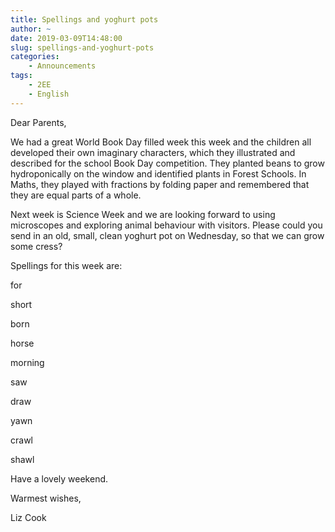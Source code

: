 ```yaml
---
title: Spellings and yoghurt pots
author: ~
date: 2019-03-09T14:48:00
slug: spellings-and-yoghurt-pots
categories:
    - Announcements
tags:
    - 2EE
    - English
---
```


Dear Parents,

We had a great World Book Day filled week this week and the children all developed their own imaginary characters, which they illustrated and described for the school Book Day competition.  They planted beans to grow hydroponically on the window and identified plants in Forest Schools.  In Maths, they played with fractions by folding paper and remembered that they are equal parts of a whole.

Next week is Science Week and we are looking forward to using microscopes and exploring animal behaviour with visitors.  Please could you send in an old, small, clean yoghurt pot on Wednesday, so that we can grow some cress?

Spellings for this week are:

for

short

born

horse

morning

saw

draw

yawn

crawl

shawl

Have a lovely weekend.

Warmest wishes,

Liz Cook

